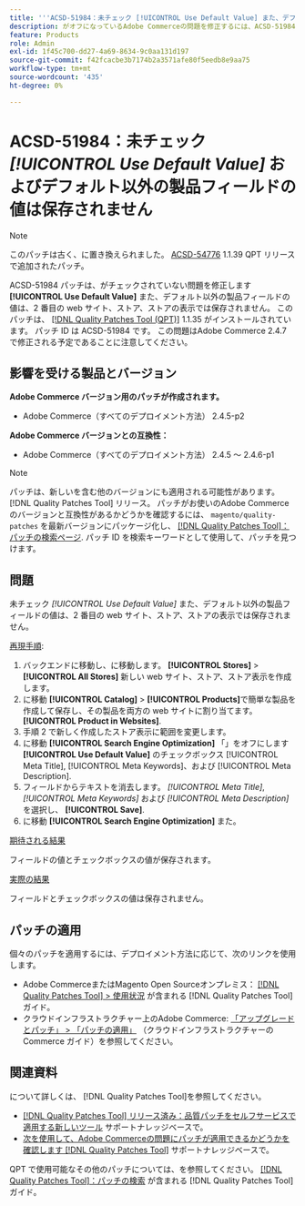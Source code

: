 ```yaml
---
title: '''ACSD-51984：未チェック [!UICONTROL Use Default Value] また、デフォルト以外の製品フィールド値は、2 番目の web サイト、ストア、ストア表示では保存されません。'
description: がオフになっているAdobe Commerceの問題を修正するには、ACSD-51984 パッチを適用します [!UICONTROL Use Default Value] また、デフォルト以外の製品フィールドの値は、2 番目の web サイト、ストア、ストアの表示では保存されません。
feature: Products
role: Admin
exl-id: 1f45c700-dd27-4a69-8634-9c0aa131d197
source-git-commit: f42fcacbe3b7174b2a3571afe80f5eedb8e9aa75
workflow-type: tm+mt
source-wordcount: '435'
ht-degree: 0%

---
```


# ACSD-51984：未チェック *[!UICONTROL Use Default Value]* およびデフォルト以外の製品フィールドの値は保存されません

>[!NOTE]
>
>このパッチは古く、に置き換えられました。 [ACSD-54776](/help/support-tools/patches-available-in-qpt-tool/v1-1-39/acsd-54776-unchecked-used-default-value-and-non-default-product-field-values-are-not-saved.md) 1.1.39 QPT リリースで追加されたパッチ。

ACSD-51984 パッチは、がチェックされていない問題を修正します **[!UICONTROL Use Default Value]** また、デフォルト以外の製品フィールドの値は、2 番目の web サイト、ストア、ストアの表示では保存されません。 このパッチは、 [[!DNL Quality Patches Tool (QPT)]](/help/announcements/adobe-commerce-announcements/magento-quality-patches-released-new-tool-to-self-serve-quality-patches.md) 1.1.35 がインストールされています。 パッチ ID は ACSD-51984 です。 この問題はAdobe Commerce 2.4.7 で修正される予定であることに注意してください。

## 影響を受ける製品とバージョン

**Adobe Commerce バージョン用のパッチが作成されます。**

* Adobe Commerce（すべてのデプロイメント方法） 2.4.5-p2

**Adobe Commerce バージョンとの互換性：**

* Adobe Commerce（すべてのデプロイメント方法） 2.4.5 ～ 2.4.6-p1

>[!NOTE]
>
>パッチは、新しいを含む他のバージョンにも適用される可能性があります。 [!DNL Quality Patches Tool] リリース。 パッチがお使いのAdobe Commerceのバージョンと互換性があるかどうかを確認するには、 `magento/quality-patches` を最新バージョンにパッケージ化し、 [[!DNL Quality Patches Tool]：パッチの検索ページ](https://experienceleague.adobe.com/tools/commerce-quality-patches/index.html). パッチ ID を検索キーワードとして使用して、パッチを見つけます。

## 問題

未チェック *[!UICONTROL Use Default Value]* また、デフォルト以外の製品フィールドの値は、2 番目の web サイト、ストア、ストアの表示では保存されません。

<u>再現手順</u>:

1. バックエンドに移動し、に移動します。 **[!UICONTROL Stores]** > **[!UICONTROL All Stores]** 新しい web サイト、ストア、ストア表示を作成します。
1. に移動 **[!UICONTROL Catalog]** > **[!UICONTROL Products]**&#x200B;で簡単な製品を作成して保存し、その製品を両方の web サイトに割り当てます。 **[!UICONTROL Product in Websites]**.
1. 手順 2 で新しく作成したストア表示に範囲を変更します。
1. に移動 **[!UICONTROL Search Engine Optimization]** 「」をオフにします **[!UICONTROL Use Default Value]** のチェックボックス [!UICONTROL Meta Title], [!UICONTROL Meta Keywords]、および [!UICONTROL Meta Description].
1. フィールドからテキストを消去します。 *[!UICONTROL Meta Title]*, *[!UICONTROL Meta Keywords]* および *[!UICONTROL Meta Description]*&#x200B;を選択し、 **[!UICONTROL Save]**.
1. に移動 **[!UICONTROL Search Engine Optimization]** また。

<u>期待される結果</u>

フィールドの値とチェックボックスの値が保存されます。

<u>実際の結果</u>

フィールドとチェックボックスの値は保存されません。

## パッチの適用

個々のパッチを適用するには、デプロイメント方法に応じて、次のリンクを使用します。

* Adobe CommerceまたはMagento Open Sourceオンプレミス： [[!DNL Quality Patches Tool] > 使用状況](<https://experienceleague.adobe.com/docs/commerce-operations/tools/quality-patches-tool/usage.html>) が含まれる [!DNL Quality Patches Tool] ガイド。
* クラウドインフラストラクチャー上のAdobe Commerce: [「アップグレードとパッチ」 > 「パッチの適用」](https://experienceleague.adobe.com/docs/commerce-cloud-service/user-guide/develop/upgrade/apply-patches.html) （クラウドインフラストラクチャーのCommerce ガイド）を参照してください。

## 関連資料

について詳しくは、 [!DNL Quality Patches Tool]を参照してください。

* [[!DNL Quality Patches Tool] リリース済み：品質パッチをセルフサービスで適用する新しいツール](/help/announcements/adobe-commerce-announcements/magento-quality-patches-released-new-tool-to-self-serve-quality-patches.md) サポートナレッジベースで。
* [次を使用して、Adobe Commerceの問題にパッチが適用できるかどうかを確認します [!DNL Quality Patches Tool]](/help/support-tools/patches-available-in-qpt-tool/check-patch-for-magento-issue-with-magento-quality-patches.md) サポートナレッジベースで。

QPT で使用可能なその他のパッチについては、を参照してください。 [[!DNL Quality Patches Tool]：パッチの検索](<https://experienceleague.adobe.com/tools/commerce-quality-patches/index.html>) が含まれる [!DNL Quality Patches Tool] ガイド。